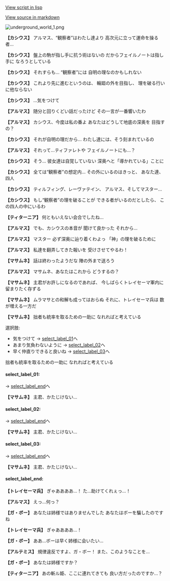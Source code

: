 [View script in lisp](../scripts/100904060.txt)

[View source in markdown](100904060.md)

![underground_world_1.png](../images/backgrounds/underground_world_1.png)

**【カシウス】**
アルマス、“観察者”はわたし達より
高次元に立って運命を操る者…

**【カシウス】**
盤上の駒が指し手に抗う術はないの
だからフェイルノートは指し手に
なろうとしている

**【カシウス】**
それすらも…
“観察者”には
自明の理なのかもしれない

**【カシウス】**
これより先に進むというのは、
輪廻の外を目指し、
理を破る行いに他ならない

**【カシウス】**
…気をつけて

**【アルマス】**
随分と回りくどい話だったけど
その一言が一番響いたわ

**【アルマス】**
カシウス、今度は私の番よ
あなたはどうして地底の深奥を
目指すの？

**【カシウス】**
それが自明の理だから…
わたし達には、そう刻まれているの

**【アルマス】**
それって…ティファレトや
フェイルノートにも…？

**【カシウス】**
そう…
彼女達は自覚していない
深奥へと「導かれている」ことに

**【カシウス】**
全ては“観察者”の想定内…
その外にいるのはきっと、
あなた達、四人

**【カシウス】**
ティルフィング、レーヴァテイン、
アルマス、そしてマスター…

**【カシウス】**
もし“観察者”の理を破ることが
できる者がいるのだとしたら、
この四人の中にいるわ

**【ティターニア】**
何ともいえない会合でしたね…

**【アルマス】**
でも、カシウスの本音が
聞けて良かった
それから…

**【アルマス】**
マスター
必ず深奥に辿り着くわよっ
「神」の理を破るために

**【アルマス】**
私達を翻弄してきた報いを
受けさせてやるわ！

**【マサムネ】**
話は終わったようだな
陣の外まで送ろう

**【アルマス】**
マサムネ、あなたはこれから
どうするの？

**【マサムネ】**
主君がお許しになるのであれば、
今しばらくトレイセーマ軍内に
留まりたく存ずる

**【マサムネ】**
ムラマサとの和解も成ってはおらぬ
それに、トレイセーマ兵は
数が増える一方だ

**【マサムネ】**
拙者も統率を取るための一助に
なれればと考えている

選択肢:
- 気をつけて → [select_label_01](#select_label_01)へ
- あまり気負わないように → [select_label_02](#select_label_02)へ
- 早く仲直りできると良いね → [select_label_03](#select_label_03)へ

拙者も統率を取るための一助に
なれればと考えている

#### select_label_01:
 → [select_label_end](#select_label_end)へ

**【マサムネ】**
主君、かたじけない…

#### select_label_02:
 → [select_label_end](#select_label_end)へ

**【マサムネ】**
主君、かたじけない…

#### select_label_03:
 → [select_label_end](#select_label_end)へ

**【マサムネ】**
主君、かたじけない…

#### select_label_end:

**【トレイセーマ兵】**
ぎゃああああ…！
た…助けてくれぇっ…！

**【アルマス】**
えっ…何っ？

**【ガ・ボー】**
あなたは姉様ではありませんでした
あなたはボーを騙したのですね

**【トレイセーマ兵】**
ぎゃああああ…！

**【ガ・ボー】**
ああ…ボーは早く姉様に会いたい…

**【アルテミス】**
規律違反ですよ、ガ・ボー！
また、このようなことを…

**【ガ・ボー】**
あなたは姉様ですか？

**【ティターニア】**
あの斬ル姫、ここに連れてきても
良い方だったのですか…？